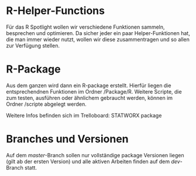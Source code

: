 # R-Helper-Functions
Für das R Spotlight wollen wir verschiedene Funktionen sammeln, besprechen und optimieren. Da sicher jeder ein paar Helper-Funktionen hat, die man immer wieder nutzt, wollen wir diese zusammentragen und so allen zur Verfügung stellen.


# R-Package
Aus dem ganzen wird dann ein R-package erstellt. Hierfür liegen die entsprechendnen Funktionen im Ordner /Package/R.
Weitere Scripte, die zum testen, ausführen oder ähnlichem gebraucht werden, können im Ordner /scripte abgelegt werden.

Weitere Infos befinden sich im Trelloboard: STATWORX package

# Branches und Versionen
Auf dem *master*-Branch sollen nur vollständige package Versionen liegen (gilt ab der ersten Version) und alle aktiven Arbeiten finden auf dem *dev*-Branch statt.
